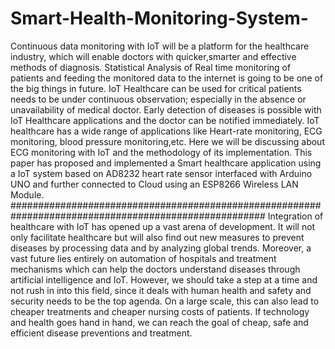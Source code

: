 # Smart-Health-Monitoring-System-

Continuous data monitoring with IoT will be a platform for the healthcare industry, which will enable doctors with quicker,smarter and effective methods of diagnosis. 
Statistical Analysis of Real time monitoring of patients and feeding the monitored data to the internet is going to be one of the big things in future.
IoT Healthcare can be used for critical patients needs to be under continuous observation; especially in the absence or unavailability of medical doctor.
Early detection of diseases is possible with IoT Healthcare applications and the doctor can be notified immediately.
IoT healthcare has a wide range of applications like Heart-rate monitoring, ECG monitoring, blood pressure monitoring,etc.
Here we will be discussing about ECG monitoring with IoT and the methodology of its implementation. 
This paper has proposed and implemented a Smart healthcare application using a IoT system based on AD8232 heart rate sensor 
interfaced with Arduino UNO and further connected to Cloud using an ESP8266 Wireless LAN Module. 
######################################################################################################
Integration of healthcare with IoT has opened up a vast arena of development. 
It will not only facilitate healthcare but will also find out new measures to prevent diseases by processing data and by analyzing global trends.
Moreover, a vast future lies entirely on automation of hospitals and treatment mechanisms which can help the doctors understand diseases through artificial intelligence and IoT.
However, we should take a step at a time and not rush in into this field,
since it deals with human health and safety and security needs to be the top agenda. On a large scale,
this can also lead to cheaper treatments and cheaper nursing costs of patients.
If technology and health goes hand in hand, we can reach the goal of cheap, 
safe and efficient disease preventions and treatment.


